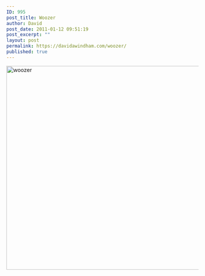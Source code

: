 ```yaml
---
ID: 995
post_title: Woozer
author: David
post_date: 2011-01-12 09:51:19
post_excerpt: ""
layout: post
permalink: https://davidawindham.com/woozer/
published: true
---
```

<img src="https://davidawindham.com/wp-content/uploads/2014/02/woozer.jpg" alt="woozer" width="799" height="534" class="aligncenter size-full wp-image-996" />